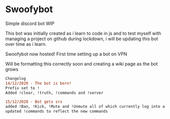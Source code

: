 # Swoofybot
Simple discord bot WIP

This bot was initially created as i learn to code in js and to test myself with managing a project on github during lockdown, i will be updating this bot over time as i learn.

Swoofybot now hosted! First time setting up a bot on VPN

Will be formatting this correctly soon and creating a wiki page as the bot grows

```diff
Changelog
14/12/2020 - The bot is born!
Prefix set to !
Added !clear, !truth, !commands and !server

15/12/2020 - Bot gets srs
added !Ban, !Kick, !Mute and !Unmute all of which currently log into a channel called logs on my server will need to be edited if you wish to use the logging features.
updated !commands to reflect the new commands
```
